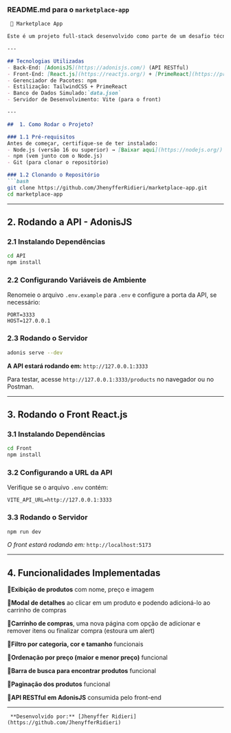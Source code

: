 ###  **README.md para o `marketplace-app`**

```md
 🛒 Marketplace App

Este é um projeto full-stack desenvolvido como parte de um desafio técnico, utilizando AdonisJS para o back-end e React.js para o front-end. A aplicação simula um marketplace de roupas, permitindo a exibição de produtos, aplicação de filtros, ordenação e adição de itens ao carrinho.

---

## Tecnologias Utilizadas
- Back-End: [AdonisJS](https://adonisjs.com/) (API RESTful)
- Front-End: [React.js](https://reactjs.org/) + [PrimeReact](https://primereact.org/)
- Gerenciador de Pacotes: npm
- Estilização: TailwindCSS + PrimeReact
- Banco de Dados Simulado:`data.json`
- Servidor de Desenvolvimento: Vite (para o front)

---

##  1. Como Rodar o Projeto?

### 1.1 Pré-requisitos
Antes de começar, certifique-se de ter instalado:
- Node.js (versão 16 ou superior) → [Baixar aqui](https://nodejs.org/)
- npm (vem junto com o Node.js)
- Git (para clonar o repositório)

### 1.2 Clonando o Repositório
```bash
git clone https://github.com/JhenyfferRidieri/marketplace-app.git
cd marketplace-app
```

---

## 2. Rodando a API - AdonisJS

### 2.1 Instalando Dependências
```bash
cd API  
npm install
```

### 2.2 Configurando Variáveis de Ambiente
Renomeie o arquivo `.env.example` para `.env` e configure a porta da API, se necessário:
```
PORT=3333
HOST=127.0.0.1
```

### 2.3 Rodando o Servidor
```bash
adonis serve --dev
```
**A API estará rodando em:** `http://127.0.0.1:3333`

Para testar, acesse `http://127.0.0.1:3333/products` no navegador ou no Postman.

---

## 3. Rodando o Front React.js

### 3.1 Instalando Dependências
```bash
cd Front  
npm install
```

### 3.2 Configurando a URL da API
Verifique se o arquivo `.env` contém:
```
VITE_API_URL=http://127.0.0.1:3333
```

### 3.3 Rodando o Servidor
```bash
npm run dev
```
*O front estará rodando em:* `http://localhost:5173`

---

##  4. Funcionalidades Implementadas
🔹**Exibição de produtos** com nome, preço e imagem 

🔹**Modal de detalhes** ao clicar em um produto e podendo adicioná-lo ao carrinho de compras

🔹**Carrinho de compras**, uma nova página com opção de adicionar e remover itens ou finalizar compra (estoura um alert)

🔹**Filtro por categoria, cor e tamanho** funcionais 

🔹**Ordenação por preço (maior e menor preço)**  funcional

🔹**Barra de busca para encontrar produtos**  funcional

🔹**Paginação dos produtos**  funcional 

🔹**API RESTful em AdonisJS** consumida pelo front-end  

---
```
 **Desenvolvido por:** [Jhenyffer Ridieri](https://github.com/JhenyfferRidieri)
```
